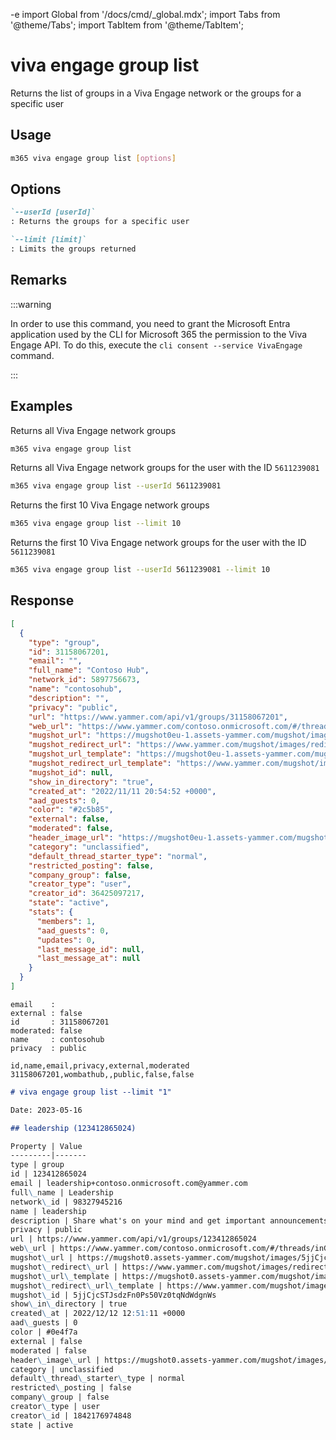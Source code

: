 -e <!-- DISCLAIMER: All secrets, passwords, and sensitive values in this document are examples only and not real credentials. -->
import Global from '/docs/cmd/_global.mdx';
import Tabs from '@theme/Tabs';
import TabItem from '@theme/TabItem';

# viva engage group list

Returns the list of groups in a Viva Engage network or the groups for a specific user

## Usage

```sh
m365 viva engage group list [options]
```

## Options

```md definition-list
`--userId [userId]`
: Returns the groups for a specific user

`--limit [limit]`
: Limits the groups returned
```

<Global />

## Remarks

:::warning

In order to use this command, you need to grant the Microsoft Entra application used by the CLI for Microsoft 365 the permission to the Viva Engage API. To do this, execute the `cli consent --service VivaEngage` command.

:::

## Examples

Returns all Viva Engage network groups

```sh
m365 viva engage group list
```

Returns all Viva Engage network groups for the user with the ID `5611239081`

```sh
m365 viva engage group list --userId 5611239081
```

Returns the first 10 Viva Engage network groups

```sh
m365 viva engage group list --limit 10
```

Returns the first 10 Viva Engage network groups for the user with the ID `5611239081`

```sh
m365 viva engage group list --userId 5611239081 --limit 10
```

## Response

<Tabs>
  <TabItem value="JSON">

  ```json
  [
    {
      "type": "group",
      "id": 31158067201,
      "email": "",
      "full_name": "Contoso Hub",
      "network_id": 5897756673,
      "name": "contosohub",
      "description": "",
      "privacy": "public",
      "url": "https://www.yammer.com/api/v1/groups/31158067201",
      "web_url": "https://www.yammer.com/contoso.onmicrosoft.com/#/threads/inGroup?type=in_group&feedId=31158067201",
      "mugshot_url": "https://mugshot0eu-1.assets-yammer.com/mugshot/images/group_profile.png?P1=1668205176&P2=104&P3=1&P4=EXAMPLE_SECRET_VALUE_PLACEHOLDER&size=48x48",
      "mugshot_redirect_url": "https://www.yammer.com/mugshot/images/redirect/48x48/group_profile.png",
      "mugshot_url_template": "https://mugshot0eu-1.assets-yammer.com/mugshot/images/group_profile.png?P1=1668205176&P2=104&P3=1&P4=EXAMPLE_SECRET_VALUE_PLACEHOLDER&size={width}x{height}",
      "mugshot_redirect_url_template": "https://www.yammer.com/mugshot/images/redirect/{width}x{height}/group_profile.png",
      "mugshot_id": null,
      "show_in_directory": "true",
      "created_at": "2022/11/11 20:54:52 +0000",
      "aad_guests": 0,
      "color": "#2c5b85",
      "external": false,
      "moderated": false,
      "header_image_url": "https://mugshot0eu-1.assets-yammer.com/mugshot/images/group-header-coffee.png?P1=1668204451&P2=104&P3=1&P4=EXAMPLE_SECRET_VALUE_PLACEHOLDER",
      "category": "unclassified",
      "default_thread_starter_type": "normal",
      "restricted_posting": false,
      "company_group": false,
      "creator_type": "user",
      "creator_id": 36425097217,
      "state": "active",
      "stats": {
        "members": 1,
        "aad_guests": 0,
        "updates": 0,
        "last_message_id": null,
        "last_message_at": null
      }
    }
  ]
  ```

  </TabItem>
  <TabItem value="Text">

  ```text
  email    :
  external : false
  id       : 31158067201
  moderated: false
  name     : contosohub
  privacy  : public
  ```

  </TabItem>
  <TabItem value="CSV">

  ```csv
  id,name,email,privacy,external,moderated
  31158067201,wombathub,,public,false,false
  ```

  </TabItem>
  <TabItem value="Markdown">

  ```md
  # viva engage group list --limit "1"

  Date: 2023-05-16

  ## leadership (123412865024)

  Property | Value
  ---------|-------
  type | group
  id | 123412865024
  email | leadership+contoso.onmicrosoft.com@yammer.com
  full\_name | Leadership
  network\_id | 98327945216
  name | leadership
  description | Share what's on your mind and get important announcements from Patti and the rest of the Leadership Team.
  privacy | public
  url | https://www.yammer.com/api/v1/groups/123412865024
  web\_url | https://www.yammer.com/contoso.onmicrosoft.com/#/threads/inGroup?type=in\_group&feedId=123412865024
  mugshot\_url | https://mugshot0.assets-yammer.com/mugshot/images/5jjCjcSTJsdzFn0Ps50Vz0tqNdWdgnWs?P1=1684267104&P2=104&P3=1&P4=EXAMPLE_SECRET_VALUE_PLACEHOLDER\_5ZOWefd8l537cWNUOPzeDg2lz\EXAMPLE_SECRET_VALUE_PLACEHOLDER\EXAMPLE_SECRET_VALUE_PLACEHOLDER\_r1IC24Sb-PLaSfAtKJZsswBBTkmz\EXAMPLE_SECRET_VALUE_PLACEHOLDER\_xUHWc54TrUIjFxnrwMDGZvzw&size=48x48
  mugshot\_redirect\_url | https://www.yammer.com/mugshot/images/redirect/48x48/5jjCjcSTJsdzFn0Ps50Vz0tqNdWdgnWs
  mugshot\_url\_template | https://mugshot0.assets-yammer.com/mugshot/images/5jjCjcSTJsdzFn0Ps50Vz0tqNdWdgnWs?P1=1684267104&P2=104&P3=1&P4=EXAMPLE_SECRET_VALUE_PLACEHOLDER\_5ZOWefd8l537cWNUOPzeDg2lz\EXAMPLE_SECRET_VALUE_PLACEHOLDER\EXAMPLE_SECRET_VALUE_PLACEHOLDER\_r1IC24Sb-PLaSfAtKJZsswBBTkmz\EXAMPLE_SECRET_VALUE_PLACEHOLDER\_xUHWc54TrUIjFxnrwMDGZvzw&size={width}x{height}
  mugshot\_redirect\_url\_template | https://www.yammer.com/mugshot/images/redirect/{width}x{height}/5jjCjcSTJsdzFn0Ps50Vz0tqNdWdgnWs
  mugshot\_id | 5jjCjcSTJsdzFn0Ps50Vz0tqNdWdgnWs
  show\_in\_directory | true
  created\_at | 2022/12/12 12:51:11 +0000
  aad\_guests | 0
  color | #0e4f7a
  external | false
  moderated | false
  header\_image\_url | https://mugshot0.assets-yammer.com/mugshot/images/group-header-megaphone.png?P1=1684266783&P2=104&P3=1&P4=EXAMPLE_SECRET_VALUE_PLACEHOLDER\EXAMPLE_SECRET_VALUE_PLACEHOLDER\_wSRX\_fn6cP47uoC4wvSsGAmWeb6epr-hJpDW\EXAMPLE_SECRET_VALUE_PLACEHOLDER
  category | unclassified
  default\_thread\_starter\_type | normal
  restricted\_posting | false
  company\_group | false
  creator\_type | user
  creator\_id | 1842176974848
  state | active
  ```

  </TabItem>
</Tabs>

